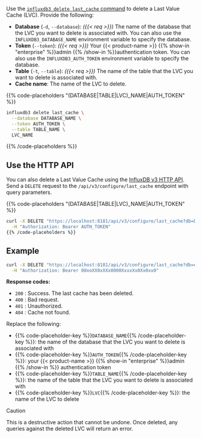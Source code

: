 
Use the [`influxdb3 delete last_cache` command](/influxdb3/version/reference/cli/influxdb3/delete/last_cache/)
to delete a Last Value Cache (LVC). Provide the following:

- **Database** (`-d`, `--database`): _({{< req >}})_ The name of the database
  that the LVC you want to delete is associated with. You can also use the
  `INFLUXDB3_DATABASE_NAME` environment variable to specify the database.
- **Token** (`--token`): _({{< req >}})_ Your {{< product-name >}}
  {{% show-in "enterprise" %}}admin {{% /show-in %}}authentication token.
  You can also use the `INFLUXDB3_AUTH_TOKEN` environment variable to specify
  the database.
- **Table** (`-t`, `--table`): _({{< req >}})_ The name of the table that the
  LVC you want to delete is associated with.
- **Cache name**: The name of the LVC to delete.

{{% code-placeholders "(DATABASE|TABLE|LVC)_NAME|AUTH_TOKEN" %}}
```bash
influxdb3 delete last_cache \
  --database DATABASE_NAME \
  --token AUTH_TOKEN \
  --table TABLE_NAME \
  LVC_NAME
```
{{% /code-placeholders %}}

## Use the HTTP API

You can also delete a Last Value Cache using the [InfluxDB v3 HTTP API](/influxdb3/version/api/v3/). Send a `DELETE` request to the `/api/v3/configure/last_cache` endpoint with query parameters.

{{% code-placeholders "(DATABASE|TABLE|LVC)_NAME|AUTH_TOKEN" %}}

```bash
curl -X DELETE "https://localhost:8181/api/v3/configure/last_cache?db=DATABASE_NAME&table=TABLE_NAME&name=LVC_NAME" \
  -H "Authorization: Bearer AUTH_TOKEN"
{{% /code-placeholders %}}
```

## Example

```bash
curl -X DELETE "https://localhost:8181/api/v3/configure/last_cache?db=example-db&table=home&name=homeLastCache" \
  -H "Authorization: Bearer 00xoXX0xXXx0000XxxxXx0Xx0xx0"
```

**Response codes:**

- `200` : Success. The last cache has been deleted.
- `400` : Bad request.
- `401` : Unauthorized.
- `404` : Cache not found.

Replace the following:

- {{% code-placeholder-key %}}`DATABASE_NAME`{{% /code-placeholder-key %}}:
  the name of the database that the LVC you want to delete is associated with
- {{% code-placeholder-key %}}`AUTH_TOKEN`{{% /code-placeholder-key %}}:
  your {{< product-name >}} {{% show-in "enterprise" %}}admin {{% /show-in %}}
  authentication token
- {{% code-placeholder-key %}}`TABLE_NAME`{{% /code-placeholder-key %}}:
  the name of the table that the LVC you want to delete is associated with
- {{% code-placeholder-key %}}`LVC`{{% /code-placeholder-key %}}:
  the name of the LVC to delete

> [!Caution]
> This is a destructive action that cannot be undone. Once deleted, any queries
> against the deleted LVC will return an error.
